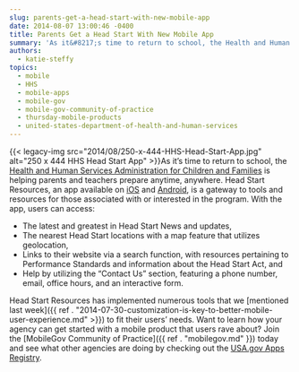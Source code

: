 ```yaml
---
slug: parents-get-a-head-start-with-new-mobile-app
date: 2014-08-07 13:00:46 -0400
title: Parents Get a Head Start With New Mobile App
summary: 'As it&#8217;s time to return to school, the Health and Human Services Administration for Children and Families is helping parents and teachers prepare anytime, anywhere. Head Start Resources, an app available on iOS and Android, is a gateway to tools and resources for those associated'
authors:
  - katie-steffy
topics:
  - mobile
  - HHS
  - mobile-apps
  - mobile-gov
  - mobile-gov-community-of-practice
  - thursday-mobile-products
  - united-states-department-of-health-and-human-services
---
```


{{< legacy-img src="2014/08/250-x-444-HHS-Head-Start-App.jpg" alt="250 x 444 HHS Head Start App" >}}As it&#8217;s time to return to school, the [Health and Human Services Administration for Children and Families](https://www.acf.hhs.gov/) is helping parents and teachers prepare anytime, anywhere. Head Start Resources, an app available on [iOS](http://hsicc.cmail2.com/t/j-l-idtufd-kluyyuljt-q/) and [Android](http://hsicc.cmail2.com/t/j-l-idtufd-kluyyuljt-n/), is a gateway to tools and resources for those associated with or interested in the program. With the app, users can access:

  * The latest and greatest in Head Start News and updates,
  * The nearest Head Start locations with a map feature that utilizes geolocation,
  * Links to their website via a search function, with resources pertaining to Performance Standards and information about the Head Start Act, and
  * Help by utilizing the &#8220;Contact Us&#8221; section, featuring a phone number, email, office hours, and an interactive form.

Head Start Resources has implemented numerous tools that we [mentioned last week]({{ ref . "2014-07-30-customization-is-key-to-better-mobile-user-experience.md" >}}) to fit their users&#8217; needs. Want to learn how your agency can get started with a mobile product that users rave about? Join the [MobileGov Community of Practice]({{ ref . "mobilegov.md" }}) today and see what other agencies are doing by checking out the [USA.gov Apps Registry](http://apps.usa.gov/register).

 